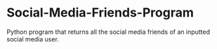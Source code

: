 # Social-Media-Friends-Program
Python program that returns all the social media friends of an inputted social media user.
